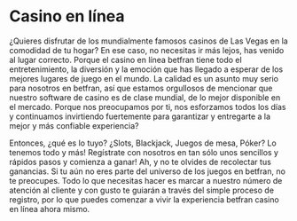 # Casino en línea

¿Quieres disfrutar de los mundialmente famosos casinos de Las Vegas en la comodidad de tu hogar? En ese caso, no necesitas ir más lejos, has venido al lugar correcto. Porque el casino en línea betfran tiene todo el entretenimiento, la diversión y la emoción que has llegado a esperar de los mejores lugares de juego en el mundo. La calidad es un asunto muy serio para nosotros en betfran, así que estamos orgullosos de mencionar que nuestro software de casino es de clase mundial, de lo mejor disponible en el mercado. Porque nos preocupamos por ti, nos esforzamos todos los días y continuamos invirtiendo fuertemente para garantizar y entregarte a la mejor y más confiable experiencia?

Entonces, ¿qué es lo tuyo? ¿Slots, Blackjack, Juegos de mesa, Póker? Lo tenemos todo y más! Regístrate con nosotros en tan sólo unos sencillos y rápidos pasos y comienza a ganar! Ah, y no te olvides de recolectar tus ganancias. Si tu aún no eres parte del universo de los juegos en betfran, no te preocupes. Todo lo que necesitas hacer es marcar a nuestro número de atención al cliente y con gusto te guiarán a través del simple proceso de registro, por lo que puedes comenzar a vivir la experiencia betfran casino en línea ahora mismo.
